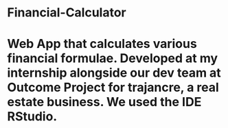 # Financial-Calculator
# Web App that calculates various financial formulae. Developed at my internship alongside our dev team at Outcome Project for trajancre, a real estate business. We used the IDE RStudio.

